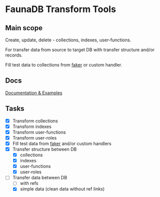 # FaunaDB Transform Tools

## Main scope

Create, update, delete - collections, indexes, user-functions.

For transfer data from source to target DB with transfer structure and/or records.

Fill test data to collections from [faker](https://www.npmjs.com/package/faker) or custom handler.

## Docs

[Documentation & Examples](https://faunadb-transform.now.sh)

## Tasks

- [x] Transform collections
- [x] Transform indexes
- [x] Transform user-functions
- [x] Transform user-roles
- [x] Fill test data from [faker](https://www.npmjs.com/package/faker) and/or custom handlers
- [x] Transfer structure between DB
  - [x] collections
  - [x] indexes
  - [x] user-functions
  - [x] user-roles
- [ ] Transfer data between DB
  - [ ] with refs
  - [x] simple data (clean data without ref links)

